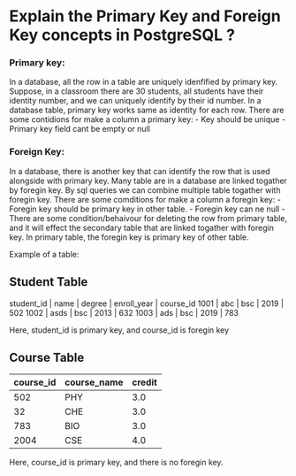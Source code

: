 # Explain the Primary Key and Foreign Key concepts in PostgreSQL ?

### Primary key:

In a database, all the row in a table are uniquely idenfified by primary key. Suppose, in a classroom there are 30 students, all students have their identity number, and we can uniquely identify by their id number. In a database table, primary key works same as identity for each row. There are some contidions for make a column a primary key: - Key should be unique - Primary key field cant be empty or null

### Foreign Key:

In a database, there is another key that can identify the row that is used alongside with primary key. Many table are in a database are linked togather by foregin key. By sql queries we can combine multiple table togather with foregin key. There are some comditions for make a column a foregin key: - Foregin key should be primary key in other table. - Foregin key can ne null - There are some condition/behaivour for deleting the row from primary table, and it will effect the secondary table that are linked togather with foregin key. In primary table, the foregin key is primary key of other table.

Example of a table:

## Student Table

student_id | name | degree | enroll_year | course_id
1001 | abc | bsc | 2019 | 502
1002 | asds | bsc | 2013 | 632
1003 | ads | bsc | 2019 | 783

Here, student_id is primary key, and course_id is foregin key

## Course Table

| course_id | course_name | credit |
|---------- |-------------|--------|
| 502  | PHY | 3.0 |
| 32   | CHE | 3.0 |
| 783  | BIO | 3.0 |
| 2004 | CSE | 4.0 |

Here, course_id is primary key, and there is no foregin key.
